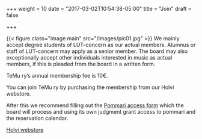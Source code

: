 +++
weight = 10
date = "2017-03-02T10:54:38-05:00"
title = "Join"
draft = false

+++

{{< figure class="image main" src="/images/pic01.jpg" >}}
We mainly accept degree students of LUT-concern as our actual members. Alumnus or staff of LUT-concern may apply as a senior member. The board may also exceptionally accept other individuals interested in music as actual members, if this is pleaded from the board in a written form.

TeMu ry’s annual membership fee is 10€.

You can join TeMu ry by purchasing the membership from our Holvi webstore.

After this we recommend filling out the [Pommari access form](https://docs.google.com/forms/d/e/1FAIpQLScKdLq0vSI4U_D1iqoIqLGzaGHbM-k5ABDxwfYehRNuGd0X4g/viewform?usp=dialog/) which the board will process and using its own judgment grant access to pommari and the reservation calendar.

[Holvi webstore](https://holvi.com/shop/Temury/)
